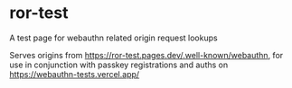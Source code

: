 # ror-test
A test page for webauthn related origin request lookups

Serves origins from https://ror-test.pages.dev/.well-known/webauthn, 
for use in conjunction with passkey registrations and auths on https://webauthn-tests.vercel.app/
